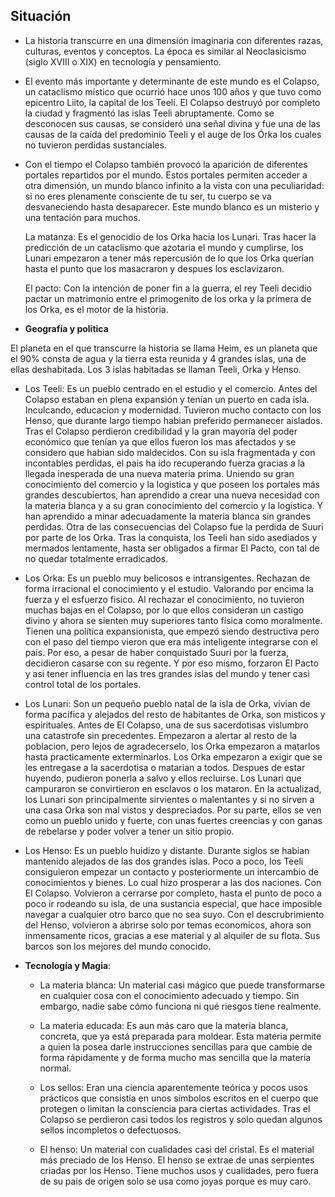 
## Situación

- La historia transcurre en una dimensión imaginaria con diferentes razas, culturas, eventos y conceptos. La época es similar al Neoclasicismo (siglo XVIII o XIX) en tecnología y pensamiento.

- El evento más importante y determinante de este mundo es el Colapso, un cataclismo místico que ocurrió hace unos 100 años y que tuvo como epicentro Liito, la capital de los Teeli. El Colapso destruyó por completo la ciudad y fragmentó las islas Teeli abruptamente. Como se desconocen sus causas, se consideró una señal divina y fue una de las causas de la caída del predominio Teeli y el auge de los Órka los cuales no tuvieron perdidas sustanciales.

- Con el tiempo el Colapso también provocó la aparición de diferentes portales repartidos por el mundo. Estos portales permiten acceder a otra dimensión, un mundo blanco infinito a la vista con una peculiaridad: si no eres plenamente consciente de tu ser, tu cuerpo se va desvaneciendo hasta desaparecer. Este mundo blanco es un misterio y una tentación para muchos.

  La matanza: Es el genocidio de los Orka hacia los Lunari. Tras hacer la predicción de un cataclismo que azotaria el mundo y cumplirse, los Lunari empezaron a tener más repercusión de lo que los Orka querían hasta el punto que los masacraron y despues los esclavizaron.
  
  El pacto: Con la intención de poner fin a la guerra, el rey Teeli decidio pactar un matrimonio entre el primogenito de los orka y la primera de los Orka, es el motor de la historia.

- **Geografía y politica**

El planeta en el que transcurre la historia se llama Heim, es un planeta que el 90% consta de agua y la tierra esta reunida y 4 grandes islas, una de ellas deshabitada. Los 3 islas habitadas se llaman Teeli, Orka y Henso.

- Los Teeli: Es un pueblo centrado en el estudio y el comercio. Antes del Colapso estaban en plena expansión y tenían un puerto en cada isla. Inculcando, educacion y modernidad. Tuvieron mucho contacto con los Henso, que durante largo tiempo habian preferido permanecer aislados. Tras el Colapso perdieron credibilidad y la gran mayoría del poder económico que tenían ya que ellos fueron los mas afectados y se considero que habian sido maldecidos. Con su isla fragmentada y con incontables perdidas, el pais ha ido recuperando fuerza gracias a la llegada inesperada de una nueva materia prima. Uniendo su gran conocimiento del comercio y la logistica y que poseen los portales más grandes descubiertos, han aprendido a crear una nueva necesidad con la materia blanca y a su gran conocimiento del comercio y la logistica. Y han aprendido a minar adecuadamente la materia blanca sin grandes perdidas.
  Otra de las consecuencias del Colapso fue la perdida de Suuri por parte de los Orka. Tras la conquista, los Teeli han sido asediados y mermados lentamente, hasta ser obligados a firmar El Pacto, con tal de no quedar totalmente erradicados.

- Los Orka: Es un pueblo muy belicosos e intransigentes. Rechazan de forma irracional el conocimiento y el estudio. Valorando por encima la fuerza y el esfuerzo fisico.  Al rechazar el conocimiento, no tuvieron muchas bajas en el Colapso, por lo que ellos consideran un castigo divino y ahora se sienten muy superiores tanto física como moralmente. Tienen una política expansionista, que empezó siendo destructiva pero con el paso del tiempo vieron que era más inteligente integrarse con el país. Por eso, a pesar de haber conquistado Suuri por la fuerza, decidieron casarse con su regente. Y por eso mismo, forzaron El Pacto y asi tener influencia en las tres grandes islas del mundo y tener casi control total de los portales.

- Los Lunari: Son un pequeño pueblo natal de la isla de Orka, vivian de forma pacifica y alejados del resto de habitantes de Orka, son misticos y espirituales. Antes de El Colapso, una de sus sacerdotisas vislumbro una catastrofe sin precedentes. Empezaron a alertar al resto de la poblacion, pero lejos de agradecerselo, los Orka empezaron a matarlos hasta practicamente exterminarlos. Los Orka empezaron a exigir que se les entregase a la sacerdotisa o matarian a todos. Despues de estar huyendo, pudieron ponerla a salvo y ellos recluirse. Los Lunari que campuraron se convirtieron en esclavos o los mataron. En la actualizad, los Lunari son principalmente sirvientes o malentantes y si no sirven a una casa Orka son mal vistos y despreciados. Por su parte, ellos se ven como un pueblo unido y fuerte, con unas fuertes creencias y con ganas de rebelarse y poder volver a tener un sitio propio.

- Los Henso: Es un pueblo huidizo y distante. Durante siglos se habian mantenido alejados de las dos grandes islas. Poco a poco, los Teeli consiguieron empezar un contacto y posteriormente un intercambio de conocimientos y bienes. Lo cual hizo prosperar a las dos naciones. Con El Colapso. Volvieron a cerrarse por completo, hasta el punto de poco a poco ir rodeando su isla, de una sustancia especial, que hace imposible navegar a cualquier otro barco que no sea suyo.
  Con el descrubrimiento del Henso, volvieron a abrirse solo por temas economicos, ahora son inmensamente ricos, gracias a ese material y al alquiler de su flota. Sus barcos son los mejores del mundo conocido.

- **Tecnología y Magia**:

    - La materia blanca: Un material casi mágico que puede transformarse en cualquier cosa con el conocimiento adecuado y tiempo. Sin embargo, nadie sabe cómo funciona ni qué riesgos tiene realmente.
    
    - La materia educada: Es aun más caro que la materia blanca, concreta, que ya está preparada para moldear. Esta materia permite a quien la posea darle instrucciones sencillas para que cambie de forma rápidamente y de forma mucho mas sencilla que la materia normal.
    
    - Los sellos: Eran una ciencia aparentemente teórica y pocos usos prácticos que consistía en unos símbolos escritos en el cuerpo que protegen o limitan la consciencia para ciertas actividades. Tras el Colapso se perdieron casi todos los registros y solo quedan algunos sellos incompletos o defectuosos.
    
    -   El henso: Un material con cualidades casi del cristal. Es el material más preciado de los Henso. El henso se extrae de unas serpientes criadas por los Henso. Tiene muchos usos y cualidades, pero fuera de su pais de origen solo se usa como joyas porque es muy caro.